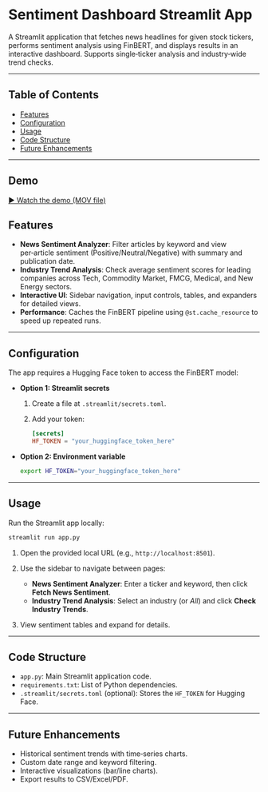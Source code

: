 # Sentiment Dashboard Streamlit App

A Streamlit application that fetches news headlines for given stock tickers, performs sentiment analysis using FinBERT, and displays results in an interactive dashboard. Supports single‑ticker analysis and industry‑wide trend checks.

---

## Table of Contents

- [Features](#features)  
- [Configuration](#configuration)  
- [Usage](#usage)  
- [Code Structure](#code-structure)  
- [Future Enhancements](#future-enhancements)

---

## Demo

[▶️ Watch the demo (MOV file)](./demo.mov)

## Features

- **News Sentiment Analyzer**: Filter articles by keyword and view per‑article sentiment (Positive/Neutral/Negative) with summary and publication date.  
- **Industry Trend Analysis**: Check average sentiment scores for leading companies across Tech, Commodity Market, FMCG, Medical, and New Energy sectors.  
- **Interactive UI**: Sidebar navigation, input controls, tables, and expanders for detailed views.  
- **Performance**: Caches the FinBERT pipeline using `@st.cache_resource` to speed up repeated runs.  

---

## Configuration

The app requires a Hugging Face token to access the FinBERT model:

- **Option 1: Streamlit secrets**

  1. Create a file at `.streamlit/secrets.toml`.  
  2. Add your token:

     ```toml
     [secrets]
     HF_TOKEN = "your_huggingface_token_here"
     ```

- **Option 2: Environment variable**

  ```bash
  export HF_TOKEN="your_huggingface_token_here"
  ```
---

## Usage

Run the Streamlit app locally:

```bash
streamlit run app.py
```

1. Open the provided local URL (e.g., `http://localhost:8501`).

2. Use the sidebar to navigate between pages:

   - **News Sentiment Analyzer**: Enter a ticker and keyword, then click **Fetch News Sentiment**.
   - **Industry Trend Analysis**: Select an industry (or _All_) and click **Check Industry Trends**.

3. View sentiment tables and expand for details.

---

## Code Structure

- `app.py`: Main Streamlit application code.  
- `requirements.txt`: List of Python dependencies.  
- `.streamlit/secrets.toml` (optional): Stores the `HF_TOKEN` for Hugging Face.  

---

## Future Enhancements

- Historical sentiment trends with time‑series charts.  
- Custom date range and keyword filtering.  
- Interactive visualizations (bar/line charts).  
- Export results to CSV/Excel/PDF.  



